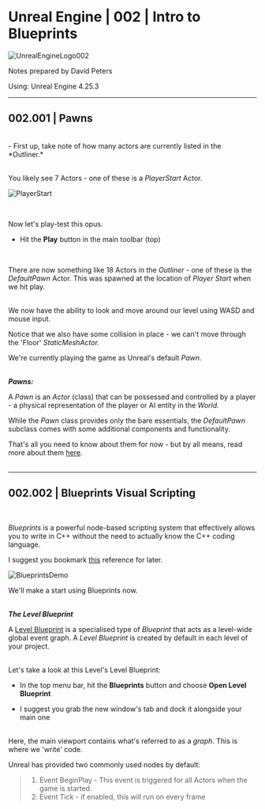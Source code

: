 # Unreal Engine | 002 | Intro to Blueprints

![UnrealEngineLogo002](https://user-images.githubusercontent.com/36719180/90347960-a4e68900-e087-11ea-9349-f5a59105b4d2.png)


Notes prepared by David Peters

Using: Unreal Engine 4.25.3 

---

## 002.001 | Pawns

<br>
- First up, take note of how many actors are currently listed in the *Outliner.*
<br><br>

You likely see 7 Actors - one of these is a *PlayerStart* Actor.  

![PlayerStart](https://user-images.githubusercontent.com/36719180/90562920-1a249c00-e1f7-11ea-8351-6207ee79aa39.png)

<br>

Now let's play-test this opus.

- Hit the **Play** button in the main toolbar (top)
<br>

There are now something like 18 Actors in the *Outliner* - one of these is the *DefaultPawn* Actor.
This was spawned at the location of *Player Start* when we hit play.
<br><br>

We now have the ability to look and move around our level using WASD and mouse input.

Notice that we also have some collision in place - we can't move through the 'Floor' *StaticMeshActor.*

We're currently playing the game as Unreal's default *Pawn*.
<br><br>

***Pawns:***  

A *Pawn* is an *Actor* (class) that can be possessed and controlled by a player - a physical representation of the player or AI entity in the *World.*

While the *Pawn* class provides only the bare essentials, the *DefaultPawn* subclass comes with some additional components and functionality.

That's all you need to know about them for now - but by all means, read more about them [here](https://docs.unrealengine.com/en-US/Gameplay/Framework/Pawn/index.html).
<br><br>

___

## 002.002 | Blueprints Visual Scripting

<br>

_Blueprints_ is a powerful node-based scripting system that effectively allows you to write in C++ without the need to actually know the C++ coding language.

I suggest you bookmark [this](https://docs.unrealengine.com/en-US/Engine/Blueprints/index.html) reference for later.

![BlueprintsDemo](https://user-images.githubusercontent.com/36719180/90563504-0e85a500-e1f8-11ea-9954-cbfe19631143.png)

We'll make a start using Blueprints now.
<br><br>

***The Level Blueprint***

A [Level Blueprint](https://docs.unrealengine.com/en-US/Engine/Blueprints/UserGuide/Types/LevelBlueprint/index.html) is a specialised type of *Blueprint* that acts as a level-wide global event graph. A *Level Blueprint* is created by default in each level of your project.
<br><br>

Let's take a look at this Level's Level Blueprint:

- In the top menu bar, hit the **Blueprints** button and choose **Open Level Blueprint**

- I suggest you grab the new window's tab and dock it alongside your main one 
<br><br>

Here, the main viewport contains what's referred to as a *graph*. This is where we 'write' code.

Unreal has provided two commonly used nodes by default:

>1. Event BeginPlay - This event is triggered for all Actors when the game is started.
>2. Event Tick - if enabled, this will run on every frame


